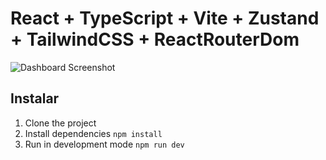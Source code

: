 # React + TypeScript + Vite + Zustand + TailwindCSS + ReactRouterDom

<img src="https://github.com/Klerith/zustand-mini-curso/blob/main/public/screenshot.png?raw=true" alt="Dashboard Screenshot">

## Instalar

1. Clone the project
2. Install dependencies `npm install`
3. Run in development mode `npm run dev`
